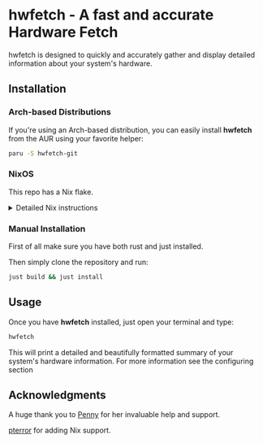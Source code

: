 # hwfetch - A fast and accurate Hardware Fetch

hwfetch is designed to quickly and accurately gather and display detailed
information about your system's hardware.

## Installation

### Arch-based Distributions

If you're using an Arch-based distribution, you can easily install **hwfetch**
from the AUR using your favorite helper:

```bash
paru -S hwfetch-git
```

### NixOS

This repo has a Nix flake.

<details>
<summary>Detailed Nix instructions</summary>

```nix
{
  inputs = {
    nixpkgs.url = "nixpkgs/nixos-unstable";
    hwfetch.url = "github:morr0ne/hwfetch";
    hwfetch.inputs.nixpkgs.follows = "nixpkgs";
  };
}
```

It defines the `hwfetch` package, and `default` as an alias to `hwfetch`.
It also defines a `default` shell.

It can be used in your system installation:
```nix
environment.systemPackages = [
  inputs.hwfetch.packages.${pkgs.system}.hwfetch
  # or
  inputs.hwfetch.packages.${pkgs.system}.default
];
```
</details>

### Manual Installation

First of all make sure you have both rust and just installed.

Then simply clone the repository and run:

```bash
just build && just install
```

## Usage

Once you have **hwfetch** installed, just open your terminal and type:

```bash
hwfetch
```

This will print a detailed and beautifully formatted summary of your system's
hardware information. For more information see the configuring section

## Acknowledgments

A huge thank you to [Penny](https://github.com/pennybelle/) for her invaluable
help and support.

[pterror](https://github.com/pterror) for adding Nix support.
